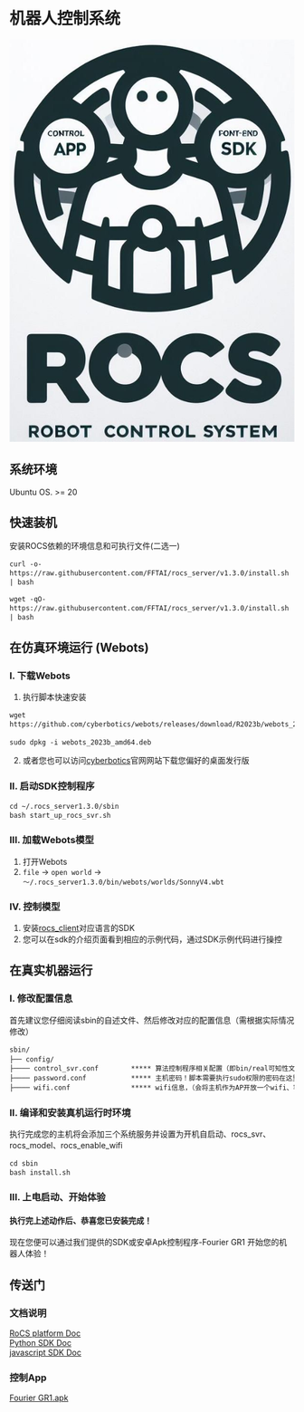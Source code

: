 # 机器人控制系统

![](assets/ico.jpg)

## 系统环境

Ubuntu OS. >= 20

## 快速装机

安装ROCS依赖的环境信息和可执行文件(二选一)

```shell
curl -o- https://raw.githubusercontent.com/FFTAI/rocs_server/v1.3.0/install.sh | bash
```

```shell
wget -qO- https://raw.githubusercontent.com/FFTAI/rocs_server/v1.3.0/install.sh | bash
```

## 在仿真环境运行 (Webots)

### I. 下载Webots

1. 执行脚本快速安装
```shell
wget https://github.com/cyberbotics/webots/releases/download/R2023b/webots_2023b_amd64.deb

sudo dpkg -i webots_2023b_amd64.deb
```

2. 或者您也可以访问[cyberbotics](https://www.cyberbotics.com/)官网网站下载您偏好的桌面发行版 


### II. 启动SDK控制程序
```shell
cd ~/.rocs_server1.3.0/sbin
bash start_up_rocs_svr.sh
```

### III. 加载Webots模型
1. 打开Webots
2. `file` -> `open world` -> `～/.rocs_server1.3.0/bin/webots/worlds/SonnyV4.wbt`

### IV. 控制模型
1. 安装[rocs_client](https://pypi.org/project/rocs-client/)对应语言的SDK
2. 您可以在sdk的介绍页面看到相应的示例代码，通过SDK示例代码进行操控

## 在真实机器运行

### I. 修改配置信息
首先建议您仔细阅读sbin的自述文件、然后修改对应的配置信息（需根据实际情况修改）
```markdown
sbin/
├── config/                          
├──── control_svr.conf        ***** 算法控制程序相关配置（即bin/real可知性文件的路径。如果您的文件与我不同。您需要按需修改）
├──── password.conf           ***** 主机密码！脚本需要执行sudo权限的密码在这里统一配置
├──── wifi.conf               ***** wifi信息，（会将主机作为AP开放一个wifi、客户端连接起wifi进行操控/注意这不是非必须，如果您其他保持同网段通讯的方案可以忽略该设置）
```

### II. 编译和安装真机运行时环境
执行完成您的主机将会添加三个系统服务并设置为开机自启动、rocs_svr、rocs_model、rocs_enable_wifi
```shell
cd sbin
bash install.sh
```

### III. 上电启动、开始体验

#### 执行完上述动作后、恭喜您已安装完成！ 
现在您便可以通过我们提供的SDK或安卓Apk控制程序-Fourier GR1 开始您的机器人体验！


## 传送门

### 文档说明
[RoCS platform Doc](http://fftai.github.io/)   
[Python SDK Doc](https://fftai.github.io/docs/sdk_py/)  
[javascript SDK Doc](https://fftai.github.io/docs/sdk_js/)  

### 控制App
[Fourier GR1.apk](https://github.com/FFTAI/rocs_app/releases/download/v1.1/ROCS-App-1.1.30.apk)

